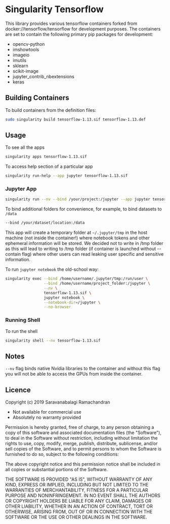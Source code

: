 # Singularity Tensorflow
This library provides various tensorflow containers forked from docker://tensorflow/tensorflow for development purposes.
The containers are set to contain the following primary pip packages for development:
- opencv-python
- imshowtools
- imageio
- imutils
- sklearn
- scikit-image
- jupyter_contrib_nbextensions
- keras

## Building Containers

To build containers from the definition files:

```sh
sudo singularity build tensorflow-1.13.sif tensorflow-1.13.def
```

## Usage

To see all the apps
```sh
singularity apps tensorflow-1.13.sif
```

To access help section of a particular app

```sh
singularity run-help --app jupyter tensorflow-1.13.sif
```

### Jupyter App

```sh
singularity run --nv --bind /your/project:/jupyter --app jupyter tensorflow-1.13.sif
```

To bind additional folders for convenience, for example, to bind datasets to `/data`
```sh
--bind /your/dataset/location:/data
```

This app will create a temporary folder at `~/.jupyter/tmp` in the host machine (not inside the container!) where notebook tokens and other ephemeral information will be stored. We decided not to write in /tmp folder as this will lead to writing to /tmp folder (if container is launched without --contain flag) where other users can read leaking user specific and sensitive information.

To run `jupyter notebook` the old-school way:

```sh
singularity exec --bind /home/username/.jupyter/tmp:/run/user \
                 --bind /home/username/project_folder:/jupyter \
                 --nv \
                 tensorflow-1.13.sif \
                 jupyter notebook \
                 --notebook-dir=/jupyter \
                 --no-browser
```

### Running Shell

To run the shell

```sh
singularity shell --nv tensorflow-1.13.sif
```

## Notes

`--nv` flag binds native Nvidia libraries to the container and without this flag you will not be able to access the GPUs from inside the container.

## Licence

Copyright (c) 2019 Saravanabalagi Ramachandran

- Not available for commercial use
- Absolutely no warranty provided

Permission is hereby granted, free of charge, to any person obtaining a copy of this software and associated documentation files (the "Software"), to deal in the Software without restriction, including without limitation the rights to use, copy, modify, merge, publish, distribute, sublicense, and/or sell copies of the Software, and to permit persons to whom the Software is furnished to do so, subject to the following conditions:

The above copyright notice and this permission notice shall be included in all copies or substantial portions of the Software.

THE SOFTWARE IS PROVIDED "AS IS", WITHOUT WARRANTY OF ANY KIND, EXPRESS OR IMPLIED, INCLUDING BUT NOT LIMITED TO THE WARRANTIES OF MERCHANTABILITY, FITNESS FOR A PARTICULAR PURPOSE AND NONINFRINGEMENT. IN NO EVENT SHALL THE AUTHORS OR COPYRIGHT HOLDERS BE LIABLE FOR ANY CLAIM, DAMAGES OR OTHER LIABILITY, WHETHER IN AN ACTION OF CONTRACT, TORT OR OTHERWISE, ARISING FROM, OUT OF OR IN CONNECTION WITH THE SOFTWARE OR THE USE OR OTHER DEALINGS IN THE SOFTWARE.
